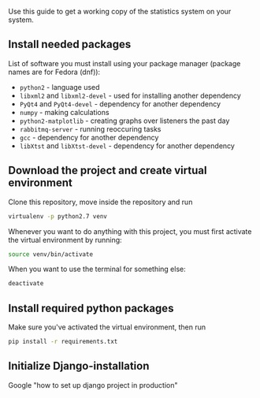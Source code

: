 Use this guide to get a working copy of the statistics system on your system.

## Install needed packages

List of software you must install using your package manager (package names are for Fedora (dnf)):

* `python2` - language used
* `libxml2` and `libxml2-devel` - used for installing another dependency
* `PyQt4` and `PyQt4-devel` - dependency for another dependency
* `numpy` - making calculations
* `python2-matplotlib` - creating graphs over listeners the past day
* `rabbitmq-server` - running reoccuring tasks
* `gcc` - dependency for another dependency
* `libXtst` and `libXtst-devel` - dependency for another dependency

## Download the project and create virtual environment

Clone this repository, move inside the repository and run

```sh
virtualenv -p python2.7 venv
```

Whenever you want to do anything with this project, you must first activate the virtual environment by running:

```sh
source venv/bin/activate
```

When you want to use the terminal for something else:

```sh
deactivate
```

## Install required python packages

Make sure you've activated the virtual environment, then run

```sh
pip install -r requirements.txt
```

## Initialize Django-installation

Google "how to set up django project in production"
